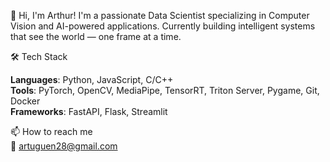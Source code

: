 👋 Hi, I'm Arthur!
I'm a passionate Data Scientist specializing in Computer Vision and AI-powered applications.
Currently building intelligent systems that see the world — one frame at a time.

🛠 Tech Stack

**Languages**: Python, JavaScript, C/C++  
**Tools**: PyTorch, OpenCV, MediaPipe, TensorRT, Triton Server, Pygame, Git, Docker  
**Frameworks**: FastAPI, Flask, Streamlit  

📫 How to reach me  
📧 artuguen28@gmail.com
